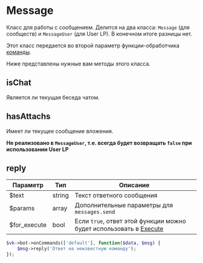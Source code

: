 # Message
Класс для работы с сообщением. Делится на два класса: `Message` (для сообществ) и `MessageUser` (для User LP). В конечном итоге разницы нет.

Этот класс передается во второй параметр функции-обработчика [команды](../modules/botengine.md#oncommands).

Ниже представлены нужные вам методы этого класса.

## isChat
Является ли текущая беседа чатом.

## hasAttachs
Имеет ли текущее сообщение вложения.

**Не реализовано в `MessageUser`, т.е. всегда будет возвращать `false` при использовании User LP**

## reply
| Параметр     | Тип    | Описание                                                                         |
|--------------|--------|----------------------------------------------------------------------------------|
| $text        | string | Текст ответного сообщения                                                        |
| $params      | array  | Дополнительные параметры для `messages.send`                                     |
| $for_execute | bool   | Если `true`, ответ этой функции можно будет использовать в [Execute](execute.md) |

```php
$vk->bot->onCommands(['default'], function($data, $msg) {
	$msg->reply('Ответ на неизвестную команду');
});
```